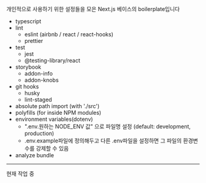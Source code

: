개인적으로 사용하기 위한 설정들을 모은 Next.js 베이스의 boilerplate입니다

- typescript
- lint
  - eslint (airbnb / react / react-hooks)
  - prettier
- test
  - jest
  - @testing-library/react
- storybook
  - addon-info
  - addon-knobs
- git hooks
  - husky
  - lint-staged
- absolute path import (with './src')
- polyfills (for inside NPM modules)
- environment variables(dotenv)
  - ".env.원하는 NODE_ENV 값" 으로 파일명 설정 (default: development, production)
  - .env.example파일에 정의해두고 다른 .env파일을 설정하면 그 파일의 환경변수를 강제할 수 있음
- analyze bundle

---

현재 작업 중
